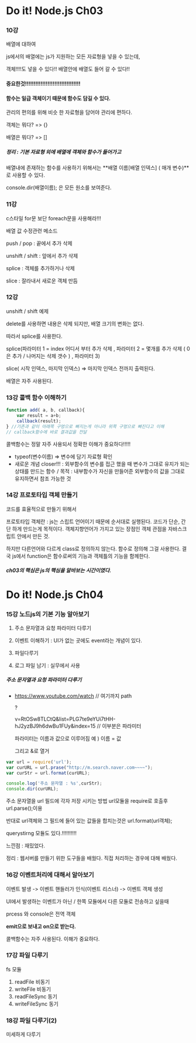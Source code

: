 # Do it! Node.js Ch03

### 10강

배열에 대하여

js에서의 배열에는 js가 지원하는 모든 자료형을 넣을 수 있는데,

객체!!!!도 넣을 수 있다!! 배열안에 배열도 들어 갈 수 있다!!

#### **중요한것!!!!!!!!!!!!!!!!!!!!!!!!!!!!!!!!** 

#### 함수는 일급 객체이기 때문에 함수도 담길 수 있다.

관리의 편의를 위해 비슷 한 자료형을 담어야 관리에 편하다.

객체는 뭐다? => {}

배열은 뭐다? => []



##### 정리 : 기본 자료형 외에 배열에 객체와 함수가 들어가고

배열내에 존재하는 함수를 사용하기 위해서는 **배열 이름[배열 인덱스] ( 매개 변수)**로 사용할 수 있다. 

console.dir(배열이름); 은 모든 원소를 보여준다.



### 11강

 c스타일 for문 보단 foreach문을 사용해라!!!

배열 값 수정관련 메소드

push / pop : 끝에서 추가 삭제

unshift / shift : 앞에서 추가 삭제

splice : 객체를 추가하거나 삭제

slice : 잘라내서 새로운 객체 만듬



### 12강

unshift / shift 예제

delete를 사용하면 내용은 삭제 되지만, 배열 크기의 변화는 없다.

따라서 splice를 사용한다.

splice(파라미터 1 = index 어디서 부터 추가 삭제 , 파라미터 2 = 몇개를 추가 삭제 ( 0 은 추가 / 나머지는 삭제 갯수 ) , 파라미터 3)



slice( 시작 인덱스, 마지막 인덱스) => 마지막 인덱스 전까지 출력된다.



배열은 자주 사용된다.



### 13강 콜백 함수 이해하기

```js
function add( a, b, callback){
    var result = a+b;
    callback(result);
} //기존과 같이 아래쪽 구멍으로 빠지는게 아니라 위쪽 구멍으로 빠진다고 이해
// callback함수에 바로 결과값을 전달
```

콜백함수는 정말 자주 사용되서 정확한 이해가 중요하다!!!!!

- typeof(변수이름) => 변수에 담기 자료형 확인
- 새로운 개념 closer!!! : 외부함수의 변수를 접근 했을 때 변수가 그대로 유지가 되는 상태를 만드는 함수 / 목적 : 내부함수가 자신을 만들어준 외부함수의 값을 그대로 유지하면서 참조 가능한 것



### 14강 프로토타입 객체 만들기

 코드를 효율적으로 만들기 위해서

프로토타입 객체란 : js는 스립트 언어이기 때문에 순서대로 실행된다. 코드가 단순, 간단 하게 만드는게 목적이다. 객체지향언어가 가지고 있는 장점인 객체 관점을 자바스크립트 안에서 만든 것. 

하지만 다른언어와 다르게 class로 정의하지 않는다. 함수로 정의해 그걸 사용한다. 결국 js에서 function은 함수로써의 기능과 객체틀의 기능을 함께한다.



##### ch03의 핵심은 js의 핵심을 알바보는 시간이였다.



# Do it! Node.js Ch04

### 15강 노드js의 기본 기능 알아보기

1. 주소 문자열과 요청 파라미터 다루기

2. 이벤트 이해하기 : UI가 없는 곳에도 event라는 개념이 있다.
3. 파일다루기
4. 로그 파일 남기 : 실무에서 사용



##### 주소 문자열과 요청 파라미터 다루기

- https://www.youtube.com/watch // 여기까지 path 

  ?

  v=RtOSw8TLCtQ&list=PLG7te9eYUi7tHH-hJ2yzBJ9h6dwBu1FUy&index=15 // 이부분은 파라미터

  파라미터는 이름과 값으로 이루어짐 예 ) 이름 = 값

  그리고 &로 열거

```js
var url = require('url');
var curURL = url.prase("http://m.search.naver.com~~~~");
var curStr = url.format(curURL);

console.log('주소 문자열 : %s',curStr);
console.dir(curURL);
```

주소 문자열을 url 필드에 각자 저장 시키는 방법 url모듈을 require로 호출후 url.parse();이용

반대로 url객체와 그 필드에 들어 있는 값들을 합치는것은 url.format(url객체);

querystirng 모듈도 있다.!!!!!!!!!!

느낀점 : 재밌었다.

정리 : 웹서버를 만들기 위한 도구들을 배웠다. 직접 처리하는 경우에 대해 배웠다.



### 16강 이벤트처리에 대해서 알아보기

이벤트 발생 -> 이벤트 핸들러가 인식(이벤트 리스너) -> 이벤트 객체 생성

UI에서 발생하는 이벤트가 아닌 / 한쪽 모듈에서 다른 모듈로 전송하고 싶을때 

prcess 와 console은 전역 객체



**emit으로 보내고 on으로 받는다.**



콜백함수는 자주 사용된다. 이해가 중요하다.



### 17강 파일 다루기

fs 모듈

1. readFile 비동기
2. writeFile 비동기
3. readFileSync 동기
4. writeFileSync 동기



### 18강 파일 다루기(2)

미세하게 다루기